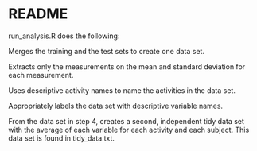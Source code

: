 # README

run_analysis.R does the following:

Merges the training and the test sets to create one data set.

Extracts only the measurements on the mean and standard deviation for each measurement.

Uses descriptive activity names to name the activities in the data set.

Appropriately labels the data set with descriptive variable names.

From the data set in step 4, creates a second, independent tidy data set with the average of each variable for each activity and each subject. This data set is found in tidy_data.txt.
